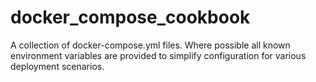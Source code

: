 # docker_compose_cookbook
A collection of docker-compose.yml files. Where possible all known environment variables are provided to simplify configuration for various deployment scenarios.
